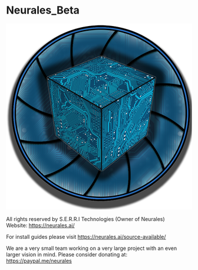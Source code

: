# Neurales_Beta
<img src="/.github/Neurales_logo.png" width="600">

All rights reserved by S.E.R.R.I Technologies (Owner of Neurales)	
	Website: https://neurales.ai/
  
  For install guides please visit https://neurales.ai/source-available/
  
We are a very small team working on a very large project with an even larger vision in mind.
 Please consider donating at: https://paypal.me/neurales
